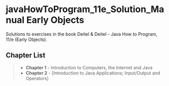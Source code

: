 # javaHowToProgram_11e_Solution_Manual Early Objects

Solutions to exercises in the book Deitel & Deitel - Java How to Program, 11/e (Early Objects).

## Chapter List
> - **Chapter 1**  - Introduction to Computers, the Internet and Java
> - **Chapter 2**  - [Introduction to Java Applications; Input/Output and Operators]

